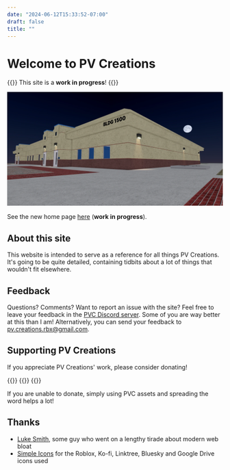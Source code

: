 ```yaml
---
date: "2024-06-12T15:33:52-07:00"
draft: false
title: ""
---
```


# Welcome to PV Creations

{{<callout type="warning">}}
This site is a **work in progress**!
{{</callout>}}

![Building](images/main.webp)

See the new home page [here](/_index_new) (**work in progress**).

## About this site

This website is intended to serve as a reference for all things PV Creations. It's going to be quite detailed, containing tidbits about a lot of things that wouldn't fit elsewhere.

## Feedback

Questions? Comments? Want to report an issue with the site? Feel free to leave your feedback in the [PVC Discord server](https://discord.gg/kFckVRv56b). Some of you are way better at this than I am! Alternatively, you can send your feedback to [pv.creations.rbx@gmail.com](mailto:pv.creations.rbx@gmail.com).

## Supporting PV Creations

If you appreciate PV Creations' work, please consider donating!

{{<cards>}}
    {{<card link="https://ko-fi.com/pvcreations" icon="kofi" title="Donate via Ko-fi">}}
{{</cards>}}

If you are unable to donate, simply using PVC assets and spreading the word helps a lot!

## Thanks

* [Luke Smith](https://www.youtube.com/watch?v=cvDyQUpaFf4), some guy who went on a lengthy tirade about modern web bloat
* [Simple Icons](https://icon-sets.iconify.design/simple-icons/) for the Roblox, Ko-fi, Linktree, Bluesky and Google Drive icons used